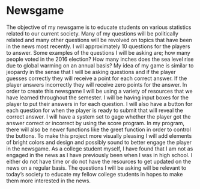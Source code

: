 # Newsgame
The objective of my newsgame is to educate students on various statistics related to our current society. Many of my questions will be politically related and many other questions will be revolved on topics that have been in the news most recently. I will approximately 10 questions for the players to answer. Some examples of the questions I will be asking are; how many people voted in the 2016 election? How many inches does the sea level rise due to global warming on an annual basis? My idea of my game is similar to jeopardy in the sense that I will be asking questions and if the player guesses correctly they will receive a point for each correct answer. If the player answers incorrectly they will receive zero points for the answer. 
	In order to create this newsgame I will be using a variety of resources that we have learned throughout the semester. I will be having input boxes for the player to put their answers in for each question. I will also have a button for each question for when the player is ready to submit that will reveal the correct answer. I will have a system set to gage whether the player got the answer correct or incorrect by using the score program. In my program, there will also be newer functions like the greet function in order to control the buttons. To make this project more visually pleasing I will add elements of bright colors and design and possibly sound to better engage the player in the newsgame.
	As a college student myself, I have found that I am not as engaged in the news as I have previously been when I was in high school. I either do not have time or do not have the resources to get updated on the news on a regular basis. The questions I will be asking will be relevant to today’s society to educate my fellow college students in hopes to make them more interested in the news.
